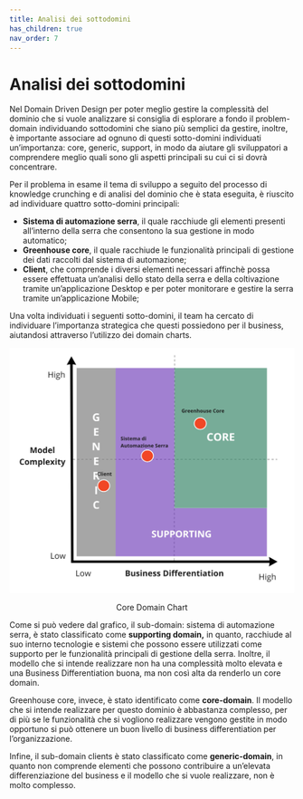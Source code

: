 ```yaml
---
title: Analisi dei sottodomini
has_children: true
nav_order: 7
---
```

# Analisi dei sottodomini

Nel Domain Driven Design per poter meglio gestire la complessità del dominio che si vuole analizzare si consiglia di esplorare a fondo il problem-domain individuando sottodomini che siano più semplici da gestire, inoltre, è importante associare ad ognuno di questi sotto-domini individuati un’importanza: core, generic, support, in modo da aiutare gli sviluppatori a comprendere meglio quali sono gli aspetti principali su cui ci si dovrà concentrare. 

Per il problema in esame il tema di sviluppo a seguito del processo di knowledge crunching e di analisi del dominio che è stata eseguita, è riuscito ad individuare quattro sotto-domini principali:

- **Sistema di automazione serra**, il quale racchiude gli elementi presenti all’interno della serra che consentono la sua gestione in modo automatico;
- **Greenhouse core**, il quale racchiude le funzionalità principali di gestione dei dati raccolti dal sistema di automazione;
- **Client**, che comprende i diversi elementi necessari affinchè possa essere effettuata un’analisi dello stato della serra e della coltivazione tramite un’applicazione Desktop e per poter monitorare e gestire la serra tramite un’applicazione Mobile;

Una volta individuati i seguenti sotto-domini, il team ha cercato di individuare l’importanza strategica che questi possiedono per il business, aiutandosi attraverso l’utilizzo dei domain charts.

![Core Domain Chart](img/Core_Domain_Chart.jpg)
 <p align="center">Core Domain Chart</p>

Come si può vedere dal grafico, il sub-domain: sistema di automazione serra, è stato classificato come **supporting domain,** in quanto, racchiude al suo interno tecnologie e sistemi che possono essere utilizzati come supporto per le funzionalità principali di gestione della serra. Inoltre, il modello che si intende realizzare non ha una complessità molto elevata e una Business Differentiation buona, ma non così alta da renderlo un core domain. 

Greenhouse core, invece, è stato identificato come **core-domain**. Il modello che si intende realizzare per questo dominio è abbastanza complesso, per di più se le funzionalità che si vogliono realizzare vengono gestite in modo opportuno si può ottenere un buon livello di business differentiation per l’organizzazione.

Infine, il sub-domain clients è stato classificato come **generic-domain**, in quanto non comprende elementi che possono contribuire a un’elevata differenziazione del business e il modello che si vuole realizzare, non è molto complesso.
